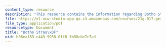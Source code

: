```yaml
---
content_type: resource
description: "This resource contains the information regarding Botho Strau\xDF."
file: https://ol-ocw-studio-app-qa.s3.amazonaws.com/courses/21g-017-germany-and-its-european-context-fall-2002/b06eaf83e44399380ff8fb38ebe7c7ad_MIT21G_017F02_lec_9_1.pdf
file_type: application/pdf
resourcetype: Document
title: "Botho Strau\xDF"
uid: b06eaf83-e443-9938-0ff8-fb38ebe7c7ad
---
```

